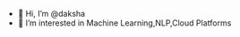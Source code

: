 - 👋 Hi, I’m @daksha
- 👀 I’m interested in Machine Learning,NLP,Cloud Platforms
  

<!---
daksha-2001/daksha-2001 is a ✨ special ✨ repository because its `README.md` (this file) appears on your GitHub profile.
You can click the Preview link to take a look at your changes.
--->
